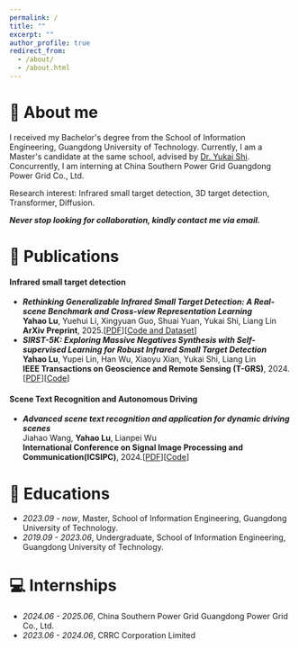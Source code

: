 ```yaml
---
permalink: /
title: ""
excerpt: ""
author_profile: true
redirect_from: 
  - /about/
  - /about.html
---
```


# 💬 About me
I received my Bachelor's degree from the School of Information Engineering, Guangdong University of Technology. Currently, I am a Master's candidate at the same school, advised by [Dr. Yukai Shi](https://ykshi.github.io/). Concurrently, I am interning at China Southern Power Grid Guangdong Power Grid Co., Ltd.


Research interest: Infrared small target detection, 3D target detection, Transformer, Diffusion. 

***Never stop looking for collaboration, kindly contact me via email.***




# 📝 Publications 

#### Infrared small target detection
- ***Rethinking Generalizable Infrared Small Target Detection: A Real-scene Benchmark and Cross-view Representation Learning*** \
**Yahao Lu**, Yuehui Li, Xingyuan Guo, Shuai Yuan, Yukai Shi, Liang Lin \
**ArXiv Preprint**, 2025.[[PDF](https://arxiv.org/abs/2504.16487)][[Code and Dataset](https://github.com/luy0222/RealScene-ISTD)]
- ***SIRST-5K: Exploring Massive Negatives Synthesis with Self-supervised Learning for Robust Infrared Small Target Detection*** \
**Yahao Lu**, Yupei Lin, Han Wu, Xiaoyu Xian, Yukai Shi, Liang Lin \
**IEEE Transactions on Geoscience and Remote Sensing (T-GRS)**, 2024.[[PDF](https://arxiv.org/abs/2403.05416)][[Code](https://github.com/luy0222/SIRST-5K)]

#### Scene Text Recognition and Autonomous Driving
- ***Advanced scene text recognition and application for dynamic driving scenes*** \
Jiahao Wang, **Yahao Lu**, Lianpei Wu \
**International Conference on Signal Image Processing and Communication(ICSIPC)**, 2024.[[PDF](https://www.spiedigitallibrary.org/conference-proceedings-of-spie/13253/1325318/Advanced-scene-text-recognition-and-application-for-dynamic-driving-scenes/10.1117/12.3041890.short)][[Code](https://luy0222.github.io/)]

# 📖 Educations
- *2023.09 - now*, Master, School of Information Engineering, Guangdong University of Technology.
- *2019.09 - 2023.06*, Undergraduate, School of Information Engineering, Guangdong University of Technology.

# 💻 Internships
- *2024.06 - 2025.06*, China Southern Power Grid Guangdong Power Grid Co., Ltd.
- *2023.06 - 2024.06*, CRRC Corporation Limited
<!-- # 💬 Invited Talks
- *2021.06*, Lorem ipsum dolor sit amet, consectetur adipiscing elit. Vivamus ornare aliquet ipsum, ac tempus justo dapibus sit amet. 
- *2021.03*, Lorem ipsum dolor sit amet, consectetur adipiscing elit. Vivamus ornare aliquet ipsum, ac tempus justo dapibus sit amet.  \| [\[video\]](https://github.com/)

 -->
